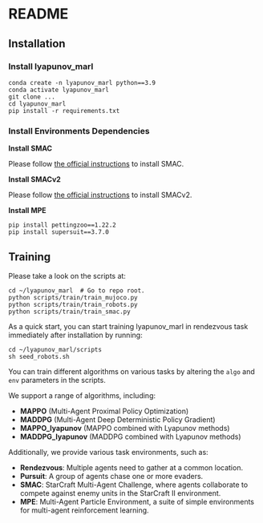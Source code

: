 # README

## Installation

### Install lyapunov_marl

```
conda create -n lyapunov_marl python==3.9
conda activate lyapunov_marl
git clone ...
cd lyapunov_marl
pip install -r requirements.txt
```

### Install Environments Dependencies

**Install SMAC**

Please follow [the official instructions](https://github.com/oxwhirl/smac) to install SMAC.

**Install SMACv2**

Please follow [the official instructions](https://github.com/oxwhirl/smacv2) to install SMACv2.

**Install MPE**

```
pip install pettingzoo==1.22.2
pip install supersuit==3.7.0
```

## Training

Please take a look on the scripts at:

```
cd ~/lyapunov_marl  # Go to repo root.
python scripts/train/train_mujoco.py
python scripts/train/train_robots.py
python scripts/train/train_smac.py
```

As a quick start, you can start training lyapunov_marl in rendezvous task immediately after installation by running:

```
cd ~/lyapunov_marl/scripts
sh seed_robots.sh
```

You can train different algorithms on various tasks by altering the `algo` and `env` parameters in the scripts.

We support a range of algorithms, including:

- **MAPPO** (Multi-Agent Proximal Policy Optimization)
- **MADDPG** (Multi-Agent Deep Deterministic Policy Gradient)
- **MAPPO_lyapunov** (MAPPO combined with Lyapunov methods)
- **MADDPG_lyapunov** (MADDPG combined with Lyapunov methods)

Additionally, we provide various task environments, such as:

- **Rendezvous**: Multiple agents need to gather at a common location.
- **Pursuit**: A group of agents chase one or more evaders.
- **SMAC**: StarCraft Multi-Agent Challenge, where agents collaborate to compete against enemy units in the StarCraft II environment.
- **MPE**: Multi-Agent Particle Environment, a suite of simple environments for multi-agent reinforcement learning.